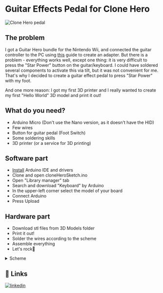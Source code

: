 # Guitar Effects Pedal for Clone Hero

![Clone Hero pedal](https://i.imgur.com/96qNdJO.jpeg)

## The problem 

I got a Guitar Hero bundle for the Nintendo Wii, and connected the guitar controller to the PC using [this](https://santroller.tangentmc.net/wiring_guides/wii.html) guide to create an adapter. But there is a problem - everything works well, except one thing: it is very difficult to press the "Star Power" button on the guitar/keyboard. I could have soldered several components to activate this via tilt, but it was not convenient for me. That's why I decided to create a guitar effect pedal to press "Star Power" with my foot.

And one more reason: I got my first 3D printer and I really wanted to create my first "Hello World" 3D model and print it out!

## What do you need?

- Arduino Micro (Don't use the Nano version, as it doesn't have the HID)
- Few wires
- Button for guitar pedal (Foot Switch)
- Some soldering skills
- 3D printer (or a service for 3D printing)

## Software part

- [Install](https://docs.arduino.cc/learn/starting-guide/getting-started-arduino/) Arduino IDE and drivers 
- Clone and open cloneHeroSketch.ino
- Open "Library manager" tab
- Search and download "Keyboard" by Arduino
- In the upper-left corner select the model of your board
- Connect Arduino
- Press Upload

## Hardware part

- Download stl files from 3D Models folder
- Print it out!
- Solder the wires according to the scheme
- Assemble everything
- Let's rock🎸

<details>

<summary>Scheme</summary>

TODO: add scheme

</details>

## 🔗 Links
[![linkedin](https://img.shields.io/badge/linkedin-0A66C2?style=for-the-badge&logo=linkedin&logoColor=white)](https://www.linkedin.com/in/evgeniy-fomin-a112bb129/)




